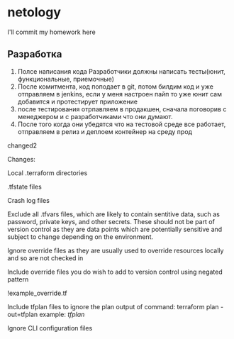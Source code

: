 # netology
I'll commit my homework here
## Разработка
1. Полсе написания кода Разработчики должны написать тесты(юнит, функциональные, приемочные)
2. После комитмента, код поподает в git, потом билдим код и уже отправляем в jenkins, если у меня настроен пайп то уже юнит сам добавится и протестирует приложение
3. после тестирования отрпавляем в продакшен, сначала поговорив с менеджером и с разработчиками что они думают.
4. После того когда они убедятся что на тестовой среде все работает, отправляем в релиз и деплоем контейнер на  среду прод

changed2

Changes:

 Local .terraform directories

 .tfstate files

 Crash log files

 Exclude all .tfvars files, which are likely to contain sentitive data, such as
 password, private keys, and other secrets. These should not be part of version 
 control as they are data points which are potentially sensitive and subject 
 to change depending on the environment.

  Ignore override files as they are usually used to override resources locally and so
   are not checked in

Include override files you do wish to add to version control using negated pattern

 !example_override.tf

 Include tfplan files to ignore the plan output of command: terraform plan -out=tfplan
 example: *tfplan*

 Ignore CLI configuration files